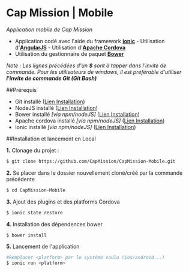 # Cap Mission | Mobile 

_Application mobile de Cap Mission_

- Application codé avec l'aide du framework **[ionic](http://ionicframework.com)**
      - Utilisation d'**[AngularJS](http://angularjs.org)**
      - Utilisation d'**[Apache Cordova](http://cordova.apache.org)**
- Utilisation du gestionnaire de paquet **[Bower](http://bower.io/)**

_Note : Les lignes précédées d'un **$** sont à tapper dans l'invite de commande. Pour les utilisateurs de windows, il est préférable d'utiliser **l'invite de commande Git (Git Bash)**_

##Prérequis

- Git installé ([Lien Installation](https://git-scm.com))
- NodeJS installé ([Lien Installation](https://nodejs.org))
- Bower installé _[via npm/nodeJS]_ ([Lien Installation](http://bower.io/#install-bower))
- Apache cordova installé _[via npm/nodeJS]_ ([Lien Installation](http://cordova.apache.org/#getstarted))
- Ionic installé _[via npm/nodeJS]_ ([Lien Installation](http://ionicframework.com/getting-started))


##Installation et lancement en Local

**1.** Clonage du projet :

```bash
$ git clone https://github.com/CapMission/CapMission-Mobile.git
```

**2.** Se placer dans le dossier nouvellement cloné/créé par la commande précédente

```bash
$ cd CapMission-Mobile
```

**3.** Ajout des plugins et des platforms Cordova

```bash
$ ionic state restore
```

**4.** Installation des dépendences bower

```bash
$ bower install
```


**5.** Lancement de l'application

```bash
#Remplacer <platform> par le système voulu (ios/android...)
$ ionic run <platform>
```
